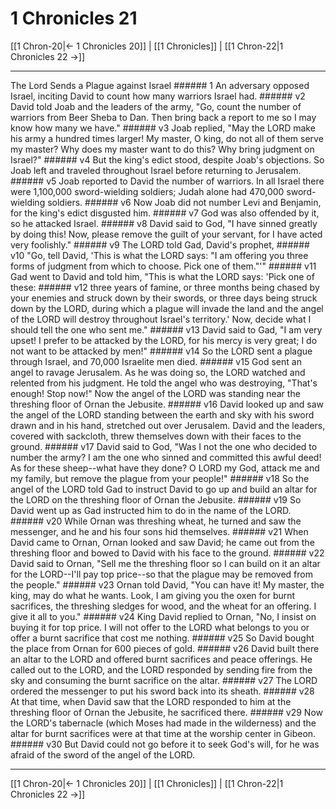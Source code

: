 # 1 Chronicles 21

[[1 Chron-20|← 1 Chronicles 20]] | [[1 Chronicles]] | [[1 Chron-22|1 Chronicles 22 →]]
***

The Lord Sends a Plague against Israel ###### 1 An adversary opposed Israel, inciting David to count how many warriors Israel had. ###### v2 David told Joab and the leaders of the army, "Go, count the number of warriors from Beer Sheba to Dan. Then bring back a report to me so I may know how many we have." ###### v3 Joab replied, "May the LORD make his army a hundred times larger! My master, O king, do not all of them serve my master? Why does my master want to do this? Why bring judgment on Israel?" ###### v4 But the king's edict stood, despite Joab's objections. So Joab left and traveled throughout Israel before returning to Jerusalem. ###### v5 Joab reported to David the number of warriors. In all Israel there were 1,100,000 sword-wielding soldiers; Judah alone had 470,000 sword-wielding soldiers. ###### v6 Now Joab did not number Levi and Benjamin, for the king's edict disgusted him. ###### v7 God was also offended by it, so he attacked Israel. ###### v8 David said to God, "I have sinned greatly by doing this! Now, please remove the guilt of your servant, for I have acted very foolishly." ###### v9 The LORD told Gad, David's prophet, ###### v10 "Go, tell David, 'This is what the LORD says: "I am offering you three forms of judgment from which to choose. Pick one of them."'" ###### v11 Gad went to David and told him, "This is what the LORD says: 'Pick one of these: ###### v12 three years of famine, or three months being chased by your enemies and struck down by their swords, or three days being struck down by the LORD, during which a plague will invade the land and the angel of the LORD will destroy throughout Israel's territory.' Now, decide what I should tell the one who sent me." ###### v13 David said to Gad, "I am very upset! I prefer to be attacked by the LORD, for his mercy is very great; I do not want to be attacked by men!" ###### v14 So the LORD sent a plague through Israel, and 70,000 Israelite men died. ###### v15 God sent an angel to ravage Jerusalem. As he was doing so, the LORD watched and relented from his judgment. He told the angel who was destroying, "That's enough! Stop now!" Now the angel of the LORD was standing near the threshing floor of Ornan the Jebusite. ###### v16 David looked up and saw the angel of the LORD standing between the earth and sky with his sword drawn and in his hand, stretched out over Jerusalem. David and the leaders, covered with sackcloth, threw themselves down with their faces to the ground. ###### v17 David said to God, "Was I not the one who decided to number the army? I am the one who sinned and committed this awful deed! As for these sheep--what have they done? O LORD my God, attack me and my family, but remove the plague from your people!" ###### v18 So the angel of the LORD told Gad to instruct David to go up and build an altar for the LORD on the threshing floor of Ornan the Jebusite. ###### v19 So David went up as Gad instructed him to do in the name of the LORD. ###### v20 While Ornan was threshing wheat, he turned and saw the messenger, and he and his four sons hid themselves. ###### v21 When David came to Ornan, Ornan looked and saw David; he came out from the threshing floor and bowed to David with his face to the ground. ###### v22 David said to Ornan, "Sell me the threshing floor so I can build on it an altar for the LORD--I'll pay top price--so that the plague may be removed from the people." ###### v23 Ornan told David, "You can have it! My master, the king, may do what he wants. Look, I am giving you the oxen for burnt sacrifices, the threshing sledges for wood, and the wheat for an offering. I give it all to you." ###### v24 King David replied to Ornan, "No, I insist on buying it for top price. I will not offer to the LORD what belongs to you or offer a burnt sacrifice that cost me nothing. ###### v25 So David bought the place from Ornan for 600 pieces of gold. ###### v26 David built there an altar to the LORD and offered burnt sacrifices and peace offerings. He called out to the LORD, and the LORD responded by sending fire from the sky and consuming the burnt sacrifice on the altar. ###### v27 The LORD ordered the messenger to put his sword back into its sheath. ###### v28 At that time, when David saw that the LORD responded to him at the threshing floor of Ornan the Jebusite, he sacrificed there. ###### v29 Now the LORD's tabernacle (which Moses had made in the wilderness) and the altar for burnt sacrifices were at that time at the worship center in Gibeon. ###### v30 But David could not go before it to seek God's will, for he was afraid of the sword of the angel of the LORD.

***
[[1 Chron-20|← 1 Chronicles 20]] | [[1 Chronicles]] | [[1 Chron-22|1 Chronicles 22 →]]
